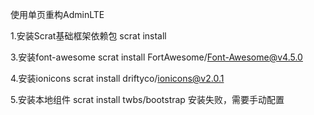 使用单页重构AdminLTE

1.安装Scrat基础框架依赖包
scrat install

3.安装font-awesome
scrat install FortAwesome/Font-Awesome@v4.5.0

4.安装ionicons
scrat install driftyco/ionicons@v2.0.1

5.安装本地组件
scrat install twbs/bootstrap 安装失败，需要手动配置